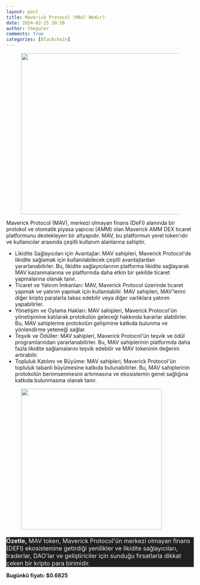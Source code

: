 ```yaml
---
layout: post
title: Maverick Protocol (MAV) Nedir?
date: 2024-02-25 20:56
author: theguler
comments: true
categories: [Blockchain]
---
```

<!-- wp:image {"id":11019,"width":"432px","height":"auto","sizeSlug":"large","linkDestination":"none"} -->
<figure class="wp-block-image size-large is-resized"><img src="https://theguler.wordpress.com/wp-content/uploads/2024/02/maverick.png?w=1024" alt="" class="wp-image-11019" style="width:432px;height:auto" /></figure>
<!-- /wp:image -->

<!-- wp:paragraph -->
<p>Maverick Protocol (MAV), merkezi olmayan finans (DeFi) alanında bir protokol ve otomatik piyasa yapıcısı (AMM) olan Maverick AMM DEX ticaret platformunu destekleyen bir altyapıdır. MAV, bu platformun yerel token'ıdır ve kullanıcılar arasında çeşitli kullanım alanlarına sahiptir.</p>
<!-- /wp:paragraph -->

<!-- wp:list -->
<ul><!-- wp:list-item -->
<li>Likidite Sağlayıcıları için Avantajlar: MAV sahipleri, Maverick Protocol'de likidite sağlamak için kullanılabilecek çeşitli avantajlardan yararlanabilirler. Bu, likidite sağlayıcılarının platforma likidite sağlayarak MAV kazanmalarına ve platformda daha etkin bir şekilde ticaret yapmalarına olanak tanır.</li>
<!-- /wp:list-item -->

<!-- wp:list-item -->
<li>Ticaret ve Yatırım İmkanları: MAV, Maverick Protocol üzerinde ticaret yapmak ve yatırım yapmak için kullanılabilir. MAV sahipleri, MAV'lerini diğer kripto paralarla takas edebilir veya diğer varlıklara yatırım yapabilirler.</li>
<!-- /wp:list-item -->

<!-- wp:list-item -->
<li>Yönetişim ve Oylama Hakları: MAV sahipleri, Maverick Protocol'ün yönetişimine katılarak protokolün geleceği hakkında kararlar alabilirler. Bu, MAV sahiplerine protokolün gelişimine katkıda bulunma ve yönlendirme yeteneği sağlar.</li>
<!-- /wp:list-item -->

<!-- wp:list-item -->
<li>Teşvik ve Ödüller: MAV sahipleri, Maverick Protocol'ün teşvik ve ödül programlarından yararlanabilirler. Bu, MAV sahiplerinin platformda daha fazla likidite sağlamalarını teşvik edebilir ve MAV tokeninin değerini artırabilir.</li>
<!-- /wp:list-item -->

<!-- wp:list-item -->
<li>Topluluk Katılımı ve Büyüme: MAV sahipleri, Maverick Protocol'ün topluluk tabanlı büyümesine katkıda bulunabilirler. Bu, MAV sahiplerinin protokolün benimsenmesini artırmasına ve ekosistemin genel sağlığına katkıda bulunmasına olanak tanır.</li>
<!-- /wp:list-item --></ul>
<!-- /wp:list -->

<!-- wp:image {"id":11021,"width":"378px","height":"auto","sizeSlug":"large","linkDestination":"none"} -->
<figure class="wp-block-image size-large is-resized"><img src="https://theguler.wordpress.com/wp-content/uploads/2024/02/mav.png?w=828" alt="" class="wp-image-11021" style="width:378px;height:auto" /></figure>
<!-- /wp:image -->

<!-- wp:paragraph -->
<p><div><font color="#ececec" face="Söhne, ui-sans-serif, system-ui, -apple-system, Segoe UI, Roboto, Ubuntu, Cantarell, Noto Sans, sans-serif, Helvetica Neue, Arial, Apple Color Emoji, Segoe UI Emoji, Segoe UI Symbol, Noto Color Emoji"></font></div><p style="border: 0px solid rgb(227, 227, 227);--tw-border-spacing-x: 0;--tw-border-spacing-y: 0;--tw-translate-x: 0;--tw-translate-y: 0;--tw-rotate: 0;--tw-skew-x: 0;--tw-skew-y: 0;--tw-scale-x: 1;--tw-scale-y: 1;--tw-pan-x:;--tw-pan-y:;--tw-pinch-zoom:;--tw-scroll-snap-strictness: proximity;--tw-gradient-from-position:;--tw-gradient-via-position:;--tw-gradient-to-position:;--tw-ordinal:;--tw-slashed-zero:;--tw-numeric-figure:;--tw-numeric-spacing:;--tw-numeric-fraction:;--tw-ring-inset:;--tw-ring-offset-width: 0px;--tw-ring-offset-color: #fff;--tw-ring-color: rgba(69,89,164,.5);--tw-ring-offset-shadow: 0 0 transparent;--tw-ring-shadow: 0 0 transparent;--tw-shadow: 0 0 transparent;--tw-shadow-colored: 0 0 transparent;--tw-blur:;--tw-brightness:;--tw-contrast:;--tw-grayscale:;--tw-hue-rotate:;--tw-invert:;--tw-saturate:;--tw-sepia:;--tw-drop-shadow:;--tw-backdrop-blur:;--tw-backdrop-brightness:;--tw-backdrop-contrast:;--tw-backdrop-grayscale:;--tw-backdrop-hue-rotate:;--tw-backdrop-invert:;--tw-backdrop-opacity:;--tw-backdrop-saturate:;--tw-backdrop-sepia:;margin-top: 1.25em;margin-bottom: 0px;color: rgb(236, 236, 236);font-size: 16px;background-color: rgb(33, 33, 33)"><strong>Özetle,</strong> MAV token, Maverick Protocol'ün merkezi olmayan finans (DEFI) ekosistemine getirdiği yenilikler ve likidite sağlayıcıları, traderlar, DAO'lar ve geliştiriciler için sunduğu fırsatlarla dikkat çeken bir kripto para birimidir.</p></p>
<!-- /wp:paragraph -->

<!-- wp:paragraph -->
<p><strong>Bugünkü fiyatı: $0.6825</strong></p>
<!-- /wp:paragraph -->
